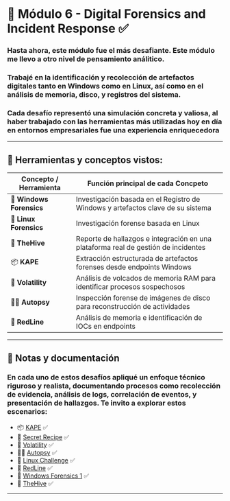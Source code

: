 # 🧪 Módulo 6 - Digital Forensics and Incident Response ✅

### Hasta ahora, este módulo fue el más desafiante. Este módulo me llevo a otro nivel de pensamiento análitico.
### Trabajé en la identificación y recolección de artefactos digitales tanto en Windows como en Linux, así como en el análisis de memoria, disco, y registros del sistema.
### Cada desafío representó una simulación concreta y valiosa, al haber trabajado con las herramientas más utilizadas hoy en día en entornos empresariales fue una experiencia enriquecedora


---

## 🧰 Herramientas y conceptos vistos:

| Concepto / Herramienta            | Función principal de cada Concpeto                                                                |
|------------------------------|------------------------------------------------------------------------------------|
| 🧾 **Windows Forensics**    | Investigación basada en el Registro de Windows y artefactos clave de su sistema     |
| 🐧 **Linux Forensics**       | Investigación forense basada en Linux                  |
| 🐝 **TheHive**               | Reporte de hallazgos e integración en una plataforma real de gestión de incidentes|
| 📦 **KAPE**                  | Extracción estructurada de artefactos forenses desde endpoints Windows             |
| 🧠 **Volatility**            | Análisis de volcados de memoria RAM para identificar procesos sospechosos          |
| 🕵️‍♂️ **Autopsy**              | Inspección forense de imágenes de disco para reconstrucción de actividades         |
| 🧬 **RedLine**               | Análisis de memoria e identificación de IOCs en endpoints                         |

---

## 📂 Notas y documentación

### En cada uno de estos desafíos apliqué un enfoque técnico riguroso y realista, documentando procesos como recolección de evidencia, análisis de logs, correlación de eventos, y presentación de hallazgos. Te invito a explorar estos escenarios:

- 📦 [KAPE](https://github.com/JoshKxng/SOC-Analyst-TryHackMe/tree/main/Modulo%206%20-%20Digital%20Forensics%20and%20Incident%20Response/KAPE) ✅  
- 🍳 [Secret Recipe](https://github.com/JoshKxng/SOC-Analyst-TryHackMe/tree/main/Modulo%206%20-%20Digital%20Forensics%20and%20Incident%20Response/Secret%20Recipe) ✅  
- 🧠 [Volatility](https://github.com/JoshKxng/SOC-Analyst-TryHackMe/tree/main/Modulo%206%20-%20Digital%20Forensics%20and%20Incident%20Response/Volatility) ✅  
- 🕵️‍♂️ [Autopsy](https://github.com/JoshKxng/SOC-Analyst-TryHackMe/tree/main/Modulo%206%20-%20Digital%20Forensics%20and%20Incident%20Response/Autopsy) ✅  
- 🐧 [Linux Challenge](https://github.com/JoshKxng/SOC-Analyst-TryHackMe/tree/main/Modulo%206%20-%20Digital%20Forensics%20and%20Incident%20Response/Linux%20Challenge) ✅  
- 🧬 [RedLine](https://github.com/JoshKxng/SOC-Analyst-TryHackMe/tree/main/Modulo%206%20-%20Digital%20Forensics%20and%20Incident%20Response/RedLine) ✅  
- 🧾 [Windows Forensics 1](https://github.com/JoshKxng/SOC-Analyst-TryHackMe/tree/main/Modulo%206%20-%20Digital%20Forensics%20and%20Incident%20Response/Windows%20Forensics%201) ✅  
- 🐝 [TheHive](https://github.com/JoshKxng/SOC-Analyst-TryHackMe/tree/main/Modulo%206%20-%20Digital%20Forensics%20and%20Incident%20Response/TheHive) ✅  

---

